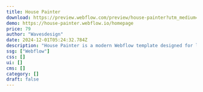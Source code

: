 ```yaml
---
title: House Painter
download: https://preview.webflow.com/preview/house-painter?utm_medium=preview_link&utm_source=designer&utm_content=house-painter&preview=869c6d1fc047415c40e957b4c7b28376&locale=en&workflow=preview
demo: https://house-painter.webflow.io/homepage
price: 79
author: "Wavesdesign"
date: 2024-12-01T05:24:32.784Z
description: "House Painter is a modern Webflow template designed for local handyman and house painting companies seeking a professional online presence."
ssg: ["Webflow"]
css: []
ui: []
cms: []
category: []
draft: false
---
```

